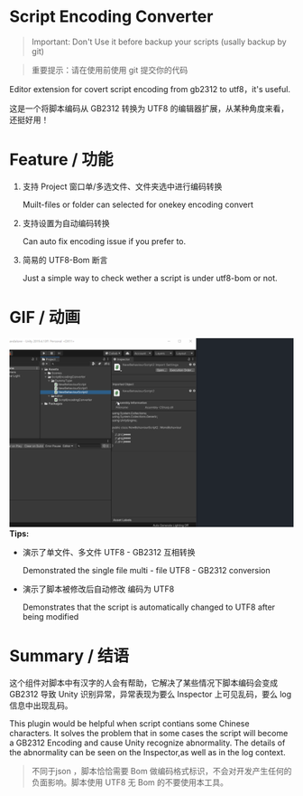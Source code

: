# Script Encoding Converter

> Important: Don't Use it before backup your scripts (usally backup by git)

> 重要提示：请在使用前使用 git 提交你的代码

 Editor extension for covert script encoding from gb2312 to utf8，it's useful.
 
 这是一个将脚本编码从 GB2312 转换为 UTF8 的编辑器扩展，从某种角度来看，还挺好用！ 
 
 # Feature / 功能 
 1. 支持 Project 窗口单/多选文件、文件夹选中进行编码转换

    Muilt-files or folder can selected for onekey encoding convert 
  
 3. 支持设置为自动编码转换
 
    Can auto fix encoding issue if you prefer to.
 
 5. 简易的 UTF8-Bom 断言
 
    Just a simple way to check wether a script is under utf8-bom or not.
 
 # GIF / 动画
 ![](doc/converter.gif)
 **Tips:**
 * 演示了单文件、多文件 UTF8 - GB2312 互相转换 

    Demonstrated the single file multi - file UTF8 - GB2312 conversion
  
 * 演示了脚本被修改后自动修改 编码为 UTF8 
 
    Demonstrates that the script is automatically changed to UTF8 after being modified
 
# Summary / 结语
 这个组件对脚本中有汉字的人会有帮助，它解决了某些情况下脚本编码会变成 GB2312 导致 Unity 识别异常，异常表现为要么 Inspector 上可见乱码，要么 log 信息中出现乱码。
 
 This plugin would be helpful when script contians some Chinese characters. It solves the problem that in some cases the script will become a GB2312 Encoding and cause Unity  recognize abnormality. The details of the abnormality can be seen on the Inspector,as well as in the log context.

> 不同于json ，脚本恰恰需要 Bom 做编码格式标识，不会对开发产生任何的负面影响。脚本使用 UTF8 无 Bom 的不要使用本工具。

